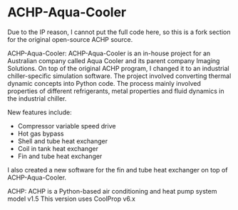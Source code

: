 # ACHP-Aqua-Cooler

Due to the IP reason, I cannot put the full code here, so this is a fork section for the original open-source ACHP source. 

ACHP-Aqua-Cooler:
ACHP-Aqua-Cooler is an in-house project for an Australian company called Aqua Cooler and its parent company Imaging Solutions. 
On top of the original ACHP program, I changed it to an industrial chiller-specific simulation software. 
The project involved converting thermal dynamic concepts into Python code. The process mainly involved properties of different refrigerants, metal properties and fluid dynamics in the industrial chiller.  

New features include:
- Compressor variable speed drive
- Hot gas bypass
- Shell and tube heat exchanger
- Coil in tank heat exchanger
- Fin and tube heat exchanger

I also created a new software for the fin and tube heat exchanger on top of ACHP-Aqua-Cooler. 

ACHP:
ACHP is a Python-based air conditioning and heat pump system model v1.5
This version uses CoolProp v6.x
